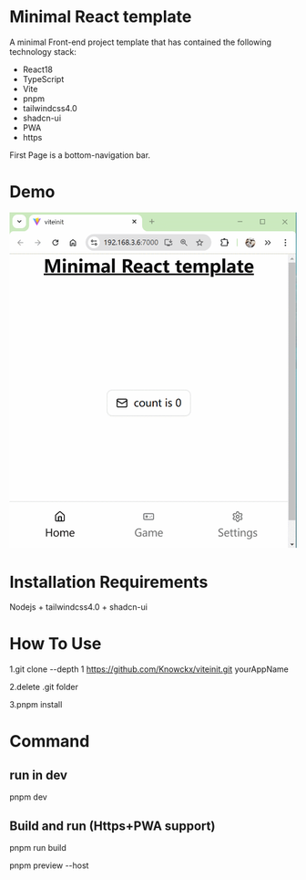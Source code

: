 # Minimal React template

A minimal Front-end project template that has contained the following technology stack:

- React18
- TypeScript
- Vite
- pnpm
- tailwindcss4.0
- shadcn-ui
- PWA
- https

First Page is a bottom-navigation bar.

# Demo

<img src="pic/gif-demo.gif" alt="Demo" width="600">

# Installation Requirements
Nodejs + tailwindcss4.0 + shadcn-ui


# How To Use
1.git clone --depth 1 https://github.com/Knowckx/viteinit.git yourAppName

2.delete .git folder

3.pnpm install

# Command
## run in dev

pnpm dev

## Build and run (Https+PWA support)

pnpm run build

pnpm preview --host
